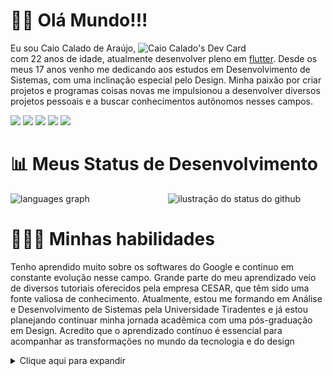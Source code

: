 # 👋🏻 Olá Mundo!!!

<img src="https://api.daily.dev/devcards/v2/0g4yCRXZXxrVmk4kqsw1i.png?type=wide&r=frz" width="300" alt="Caio Calado's Dev Card" align="right"/>

Eu sou Caio Calado de Araújo, com 22 anos de idade, atualmente desenvolver pleno em [flutter](https://flutter.dev/).
Desde os meus 17 anos venho me dedicando aos estudos em Desenvolvimento de Sistemas, com uma inclinação especial pelo Design.
Minha paixão por criar projetos e programas coisas novas me impulsionou a desenvolver diversos projetos pessoais e a buscar conhecimentos autônomos nesses campos.

<div>
  <a><img src="https://img.shields.io/badge/Instagram-E4405F?style=for-the-badge&logo=instagram&logoColor=white" height="30"/></a>
  <a><img src="https://img.shields.io/badge/LinkedIn-0077B5?style=for-the-badge&logo=linkedin&logoColor=white" height="30"/></a>
  <a><img src="https://img.shields.io/badge/Gmail-D14836?style=for-the-badge&logo=gmail&logoColor=white" height="30"/></a>
  <a><img src="https://img.shields.io/badge/Stack_Overflow-FE7A16?style=for-the-badge&logo=stack-overflow&logoColor=white" height="30"/></a>
  <a href="https://judge.beecrowd.com/pt/profile/1082658"><img src="https://hermes.dio.me/articles/cover/3f84021b-aa8b-45b2-9641-8d2fe240174e.jpg" height="30"/></a>
</div>

# 📊 Meus Status de Desenvolvimento

<img align='right' src="https://github-readme-stats.vercel.app/api?username=Kainato&hide_title=false&hide_rank=false&show_icons=true&include_all_commits=true&count_private=true&disable_animations=false&theme=dark&locale=en&hide_border=false&order=1" width="50%" alt="ilustração do status do github">

<img src="https://github-readme-stats.vercel.app/api/top-langs?username=Kainato&locale=en&hide_title=false&layout=compact&card_width=320&langs_count=5&theme=dark&hide_border=false&order=2" width="40%" alt="languages graph"  />

# 👨🏻‍💻 Minhas habilidades

Tenho aprendido muito sobre os softwares do Google e continuo em constante evolução nesse campo. 
Grande parte do meu aprendizado veio de diversos tutoriais oferecidos pela empresa CESAR, que têm sido uma fonte valiosa de conhecimento. Atualmente, estou me formando em Análise e Desenvolvimento de Sistemas pela Universidade Tiradentes e já estou planejando continuar minha jornada acadêmica com uma pós-graduação em Design. 
Acredito que o aprendizado contínuo é essencial para acompanhar as transformações no mundo da tecnologia e do design

<details>
<summary>Clique aqui para expandir</summary>

| Foto | Linguagem | Nível |
| :----: | :---------: | :-----: |
| <a href="https://en.wikipedia.org/wiki/HTML"> <img src="https://raw.githubusercontent.com/devicons/devicon/master/icons/html5/html5-original-wordmark.svg" alt="css3" width="40" height="40"/></a> | HTML | 🌕🌕🌑🌑🌑 
| <a href="https://en.wikipedia.org/wiki/CSS"><img src="https://raw.githubusercontent.com/devicons/devicon/master/icons/css3/css3-original-wordmark.svg" alt="css3" width="40" height="40"/></a>  | CSS | 🌕🌕🌑🌑🌑
| <a href="https://laravel.com/"><img src="https://upload.wikimedia.org/wikipedia/commons/thumb/9/9a/Laravel.svg/1969px-Laravel.svg.png" alt="css3" width="40" height="40"/></a> | Laravel | 🌕🌑🌑🌑🌑
| <a href="https://www.php.net"><img src="https://raw.githubusercontent.com/devicons/devicon/master/icons/php/php-original.svg" alt="css3" width="40" height="40"/></a>  | PHP | 🌗🌑🌑🌑🌑
| <a href="https://dart.dev/"><img src="https://www.vectorlogo.zone/logos/dartlang/dartlang-icon.svg" alt="css3" width="40" height="40"/></a>  | Dart | 🌕🌕🌕🌕🌑
| <a href="https://flutter.dev/"><img src="https://www.vectorlogo.zone/logos/flutterio/flutterio-icon.svg" alt="css3" width="40" height="40"/></a>  | Flutter | 🌕🌕🌕🌕🌕
| <a href="https://firebase.google.com/?hl=pt-br"><img src="https://www.vectorlogo.zone/logos/firebase/firebase-icon.svg" alt="css3" width="40" height="40"/></a>  | Firebase | 🌕🌕🌕🌑🌑
| <a href="https://git-scm.com/"><img src="https://www.vectorlogo.zone/logos/git-scm/git-scm-icon.svg" alt="css3" width="40" height="40"/></a>  | Git | 🌕🌕🌕🌑🌑
| <a href="https://www.mysql.com/"><img src="https://raw.githubusercontent.com/devicons/devicon/master/icons/mysql/mysql-original-wordmark.svg" alt="css3" width="40" height="40"/></a>  | MySQL | 🌕🌕🌑🌑🌑
| <a href="https://nextjs.org/"><img src="https://images-cdn.openxcell.com/wp-content/uploads/2024/07/24154156/dango-inner-2.webp" alt="css3" width="40" height="40"/></a>  | NEXT JS | 🌕🌕🌑🌑🌑
| <a href="https://postman.com"><img src="https://www.vectorlogo.zone/logos/getpostman/getpostman-icon.svg" alt="css3" width="40" height="40"/></a>  | Postman | 🌕🌕🌕🌑🌑
| <a href="https://www.python.org"><img src="https://raw.githubusercontent.com/devicons/devicon/master/icons/python/python-original.svg" alt="css3" width="40" height="40"/></a>  | Python | 🌕🌑🌑🌑🌑
| <a href="https://www.adobe.com/products/xd.html"><img src="https://cdn.freebiesupply.com/logos/large/2x/adobe-xd-logo-png-transparent.png" alt="css3" width="40" height="40"/></a>  | Adobe XD | 🌕🌗🌑🌑🌑
| <a href="https://www.canva.com/"><img src="https://encrypted-tbn0.gstatic.com/images?q=tbn:ANd9GcQURXSVJcJLHRlQApPQ2jJBniDiuSsdos84MA&s" width="40" height="40"/></a>  | Canva | 🌕🌕🌕🌑🌑
| <a href="https://www.figma.com/pt-br/"><img src="https://cdn.sanity.io/images/599r6htc/regionalized/5094051dac77593d0f0978bdcbabaf79e5bb855c-1080x1080.png?w=540&h=540&q=75&fit=max&auto=format" width="40" height="40"/></a>  | Figma | 🌕🌕🌗🌑🌑
| <a href="https://about.appsheet.com/home/"><img src="https://static.wikia.nocookie.net/logopedia/images/2/27/Google_AppSheet_icon.svg/revision/latest/scale-to-width-down/250?cb=20240930225359" width="40" height="40"/></a>  | Appsheet | 🌕🌕🌕🌕🌑
</details>

